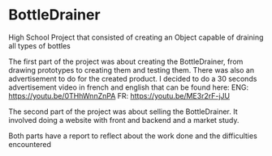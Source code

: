 # BottleDrainer
High School Project that consisted of creating an Object capable of draining all types of bottles

The first part of the project was about creating the BottleDrainer, from drawing prototypes to creating them and testing them. 
There was also an advertisement to do for the created product. I decided to do a 30 seconds advertisement video in french and english that can be found here:
ENG: https://youtu.be/0THhWnnZnPA
FR: https://youtu.be/ME3r2rF-jJU

The second part of the project was about selling the BottleDrainer. It involved doing a website with front and backend and a market study. 

Both parts have a report to reflect about the work done and the difficulties encountered
